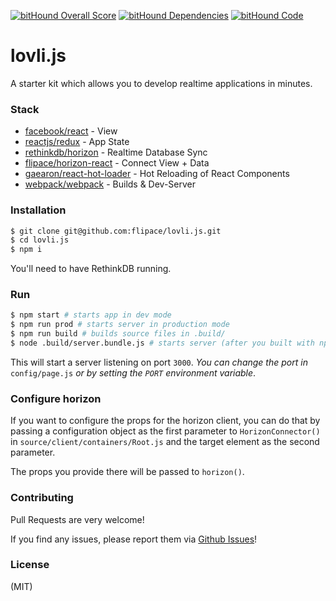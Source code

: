 [![bitHound Overall Score](https://www.bithound.io/github/flipace/lovli.js/badges/score.svg)](https://www.bithound.io/github/flipace/lovli.js)
[![bitHound Dependencies](https://www.bithound.io/github/flipace/lovli.js/badges/dependencies.svg)](https://www.bithound.io/github/flipace/lovli.js/master/dependencies/npm)
[![bitHound Code](https://www.bithound.io/github/flipace/lovli.js/badges/code.svg)](https://www.bithound.io/github/flipace/lovli.js)
# lovli.js
A starter kit which allows you to develop realtime applications in minutes.

### Stack

- [facebook/react](https://github.com/facebook/react) - View
- [reactjs/redux](https://github.com/reactjs/redux) - App State
- [rethinkdb/horizon](https://github.com/rethinkdb/horizon) - Realtime Database Sync
- [flipace/horizon-react](https://github.com/flipace/horizon-react) - Connect View + Data
- [gaearon/react-hot-loader](https://github.com/gaearon/react-hot-loader) - Hot Reloading of React Components
- [webpack/webpack](https://github.com/webpack/webpack) - Builds & Dev-Server

### Installation
``` bash
$ git clone git@github.com:flipace/lovli.js.git
$ cd lovli.js
$ npm i
```

You'll need to have RethinkDB running.

### Run
``` bash
$ npm start # starts app in dev mode
$ npm run prod # starts server in production mode
$ npm run build # builds source files in .build/
$ node .build/server.bundle.js # starts server (after you built with npm run build)
```

This will start a server listening on port ```3000```.
*You can change the port in* ```config/page.js``` *or by setting the ```PORT``` environment variable*.

### Configure horizon
If you want to configure the props for the horizon client, you can do that
by passing a configuration object as the first parameter to ```HorizonConnector()``` in ```source/client/containers/Root.js``` and the target element as the second parameter.

The props you provide there will be passed to ```horizon()```.

### Contributing

Pull Requests are very welcome!

If you find any issues, please report them via [Github Issues](https://github.com/flipace/lovli.js/issues)!

### License
(MIT)
